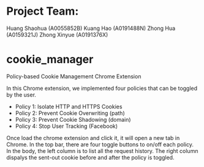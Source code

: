 # Project Team: 
Huang Shaohua (A0055852B)
Kuang Hao (A0191488N)
Zhong Hua (A0159321J)
Zhong Xinyue (A0191376X)

# cookie_manager
Policy-based Cookie Management Chrome Extension

In this Chrome extension, we implemented four policies that can be toggled by the user. 

- Policy 1: Isolate HTTP and HTTPS Cookies
- Policy 2: Prevent Cookie Overwriting (path)
- Policy 3: Prevent Cookie Shadowing (domain)
- Policy 4: Stop User Tracking (Facebook)

Once load the chrome extension and click it, it will open a new tab in Chrome.
In the top bar, there are four toggle buttons to on/off each policy. 
In the body, the left column is to list all the request history. 
The right column dispalys the sent-out cookie before and after the policy is toggled.  
